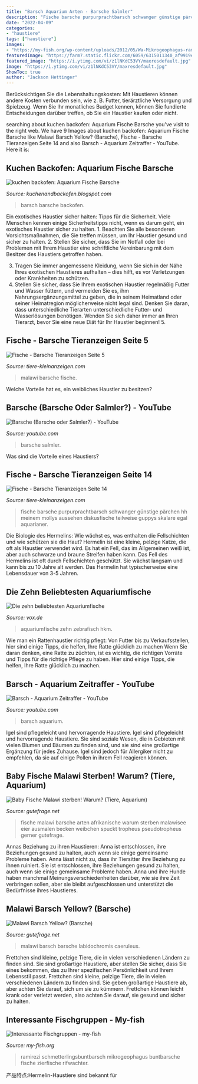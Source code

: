 ```yaml
---
title: "Barsch Aquarium Arten - Barsche Salmler"
description: "Fische barsche purpurprachtbarsch schwanger günstige pärchen hh meinem mollys aussehen diskusfische teilweise guppys skalare egal aquarianer"
date: "2022-04-09"
categories:
- "haustiere"
tags: ["haustiere"]
images:
- "https://my-fish.org/wp-content/uploads/2012/05/Wa-Mikrogeophagus-ramirezi.jpg"
featuredImage: "https://farm7.static.flickr.com/6059/6315011340_af9919e079_b.jpg"
featured_image: "https://i.ytimg.com/vi/z1lNKdC53VY/maxresdefault.jpg"
image: "https://i.ytimg.com/vi/z1lNKdC53VY/maxresdefault.jpg"
ShowToc: true
author: "Jackson Hettinger"
---
```



Berücksichtigen Sie die Lebenshaltungskosten: Mit Haustieren können andere Kosten verbunden sein, wie z. B. Futter, tierärztliche Versorgung und Spielzeug. Wenn Sie Ihr monatliches Budget kennen, können Sie fundierte Entscheidungen darüber treffen, ob Sie ein Haustier kaufen oder nicht.

	

		
searching about kuchen backofen: Aquarium Fische Barsche you've visit to the right web. We have 9 Images about kuchen backofen: Aquarium Fische Barsche like Malawi Barsch Yellow? (Barsche), Fische - Barsche Tieranzeigen Seite 14 and also Barsch - Aquarium Zeitraffer - YouTube. Here it is:
		
    
## Kuchen Backofen: Aquarium Fische Barsche

<img loading=lazy src="https://farm7.static.flickr.com/6059/6315011340_af9919e079_b.jpg" onerror="this.onerror=null;this.src='https://tse1.mm.bing.net/th?id=OIP.UWCojonbyLbWq2vpKKfOHQHaE8&amp;pid=15.1';" alt="kuchen backofen: Aquarium Fische Barsche">

_Source: kuchenandbackofen.blogspot.com_

>barsch barsche backofen. 

	

Ein exotisches Haustier sicher halten: Tipps für die Sicherheit.
Viele Menschen kennen einige Sicherheitstipps nicht, wenn es darum geht, ein exotisches Haustier sicher zu halten. 1. Beachten Sie alle besonderen Vorsichtsmaßnahmen, die Sie treffen müssen, um Ihr Haustier gesund und sicher zu halten.
2. Stellen Sie sicher, dass Sie im Notfall oder bei Problemen mit Ihrem Haustier eine schriftliche Vereinbarung mit dem Besitzer des Haustiers getroffen haben.

3. Tragen Sie immer angemessene Kleidung, wenn Sie sich in der Nähe Ihres exotischen Haustieres aufhalten – dies hilft, es vor Verletzungen oder Krankheiten zu schützen.
4. Stellen Sie sicher, dass Sie Ihrem exotischen Haustier regelmäßig Futter und Wasser füttern, und vermeiden Sie es, ihm Nahrungsergänzungsmittel zu geben, die in seinem Heimatland oder seiner Heimatregion möglicherweise nicht legal sind. Denken Sie daran, dass unterschiedliche Tierarten unterschiedliche Futter- und Wasserlösungen benötigen. Wenden Sie sich daher immer an Ihren Tierarzt, bevor Sie eine neue Diät für Ihr Haustier beginnen! 5.

    
## Fische - Barsche Tieranzeigen Seite 5

<img loading=lazy src="https://www.tiere-kleinanzeigen.com/export/20101204142905.jpg" onerror="this.onerror=null;this.src='https://tse1.mm.bing.net/th?id=OIP.09k2EiUS8jsuRrF8nnIxqAHaFj&amp;pid=15.1';" alt="Fische - Barsche Tieranzeigen Seite 5">

_Source: tiere-kleinanzeigen.com_

>malawi barsche fische. 

	

Welche Vorteile hat es, ein weibliches Haustier zu besitzen?

    
## Barsche (Barsche Oder Salmler?) - YouTube

<img loading=lazy src="https://i.ytimg.com/vi/z1lNKdC53VY/maxresdefault.jpg" onerror="this.onerror=null;this.src='https://tse4.mm.bing.net/th?id=OIP.UfhpCvQ_Zy4DCR4zQWp_cgHaEK&amp;pid=15.1';" alt="Barsche (Barsche oder Salmler?) - YouTube">

_Source: youtube.com_

>barsche salmler. 

	

Was sind die Vorteile eines Haustiers?

    
## Fische - Barsche Tieranzeigen Seite 14

<img loading=lazy src="https://www.tiere-kleinanzeigen.com/export/2d5a5d8c63047b779df2b6d146387.jpg" onerror="this.onerror=null;this.src='https://tse4.mm.bing.net/th?id=OIP.l-6e45_iLC2WsM4eEhFfZgHaG2&amp;pid=15.1';" alt="Fische - Barsche Tieranzeigen Seite 14">

_Source: tiere-kleinanzeigen.com_

>fische barsche purpurprachtbarsch schwanger günstige pärchen hh meinem mollys aussehen diskusfische teilweise guppys skalare egal aquarianer. 

	

Die Biologie des Hermelins: Wie wächst es, was enthalten die Fellschichten und wie schützen sie die Haut?
Hermelin ist eine kleine, pelzige Katze, die oft als Haustier verwendet wird. Es hat ein Fell, das im Allgemeinen weiß ist, aber auch schwarze und braune Streifen haben kann. Das Fell des Hermelins ist oft durch Fellschichten geschützt. Sie wächst langsam und kann bis zu 10 Jahre alt werden. Das Hermelin hat typischerweise eine Lebensdauer von 3-5 Jahren.

    
## Die Zehn Beliebtesten Aquariumfische

<img loading=lazy src="http://ais.vox.de/galerie/1877125/hkm-20130202-aquariumfische.jpg" onerror="this.onerror=null;this.src='https://tse4.mm.bing.net/th?id=OIP.0t_yUAOgXYaVGbW0J5pWCAHaEK&amp;pid=15.1';" alt="Die zehn beliebtesten Aquariumfische">

_Source: vox.de_

>aquariumfische zehn zebrafisch hkm. 

	

Wie man ein Rattenhaustier richtig pflegt: Von Futter bis zu Verkaufsstellen, hier sind einige Tipps, die helfen, Ihre Ratte glücklich zu machen
Wenn Sie daran denken, eine Ratte zu züchten, ist es wichtig, die richtigen Vorräte und Tipps für die richtige Pflege zu haben. Hier sind einige Tipps, die helfen, Ihre Ratte glücklich zu machen.

    
## Barsch - Aquarium Zeitraffer - YouTube

<img loading=lazy src="https://i.ytimg.com/vi/cql2KnSbIv4/maxresdefault.jpg" onerror="this.onerror=null;this.src='https://tse2.mm.bing.net/th?id=OIP.4TUo3SZRVSooSdZU5PycQgHaEK&amp;pid=15.1';" alt="Barsch - Aquarium Zeitraffer - YouTube">

_Source: youtube.com_

>barsch aquarium. 

	

Igel sind pflegeleicht und hervorragende Haustiere.
Igel sind pflegeleicht und hervorragende Haustiere. Sie sind soziale Wesen, die in Gebieten mit vielen Blumen und Bäumen zu finden sind, und sie sind eine großartige Ergänzung für jedes Zuhause. Igel sind jedoch für Allergiker nicht zu empfehlen, da sie auf einige Pollen in ihrem Fell reagieren können.

    
## Baby Fische Malawi Sterben! Warum? (Tiere, Aquarium)

<img loading=lazy src="https://images.gutefrage.net/media/fragen/bilder/baby-fische-malawi-sterben-warum/0_original.jpg?v=1304625755000" onerror="this.onerror=null;this.src='https://tse3.mm.bing.net/th?id=OIP.ByTVwGrzNvvfZL7haoO_QAHaFj&amp;pid=15.1';" alt="Baby Fische Malawi sterben! Warum? (Tiere, Aquarium)">

_Source: gutefrage.net_

>fische malawi barsche arten afrikanische warum sterben malawisee eier ausmalen becken weibchen spuckt tropheus pseudotropheus gerner gutefrage. 

	

Annas Beziehung zu ihren Haustieren: Anna ist entschlossen, ihre Beziehungen gesund zu halten, auch wenn sie einige gemeinsame Probleme haben.
Anna lässt nicht zu, dass ihr Tiersitter ihre Beziehung zu ihnen ruiniert. Sie ist entschlossen, ihre Beziehungen gesund zu halten, auch wenn sie einige gemeinsame Probleme haben. Anna und ihre Hunde haben manchmal Meinungsverschiedenheiten darüber, wie sie ihre Zeit verbringen sollen, aber sie bleibt aufgeschlossen und unterstützt die Bedürfnisse ihres Haustieres.

    
## Malawi Barsch Yellow? (Barsche)

<img loading=lazy src="https://images.gutefrage.net/media/fragen/bilder/malawi-barsch-yellow/0_original.jpg?v=1452384547000" onerror="this.onerror=null;this.src='https://tse2.mm.bing.net/th?id=OIP.J56Bp_XW38S0cDDczrRH1AHaHa&amp;pid=15.1';" alt="Malawi Barsch Yellow? (Barsche)">

_Source: gutefrage.net_

>malawi barsch barsche labidochromis caeruleus. 

	

Frettchen sind kleine, pelzige Tiere, die in vielen verschiedenen Ländern zu finden sind. Sie sind großartige Haustiere, aber stellen Sie sicher, dass Sie eines bekommen, das zu Ihrer spezifischen Persönlichkeit und Ihrem Lebensstil passt.
Frettchen sind kleine, pelzige Tiere, die in vielen verschiedenen Ländern zu finden sind. Sie geben großartige Haustiere ab, aber achten Sie darauf, sich um sie zu kümmern. Frettchen können leicht krank oder verletzt werden, also achten Sie darauf, sie gesund und sicher zu halten.

    
## Interessante Fischgruppen - My-fish

<img loading=lazy src="https://my-fish.org/wp-content/uploads/2012/05/Wa-Mikrogeophagus-ramirezi.jpg" onerror="this.onerror=null;this.src='https://tse4.mm.bing.net/th?id=OIP.3n2RM5U8Qt4X8cB6yRFH2AHaFj&amp;pid=15.1';" alt="Interessante Fischgruppen - my-fish">

_Source: my-fish.org_

>ramirezi schmetterlingsbuntbarsch mikrogeophagus buntbarsche fische zierfische rifwachter. 

	

产品特点:Hermelin-Haustiere sind bekannt für

